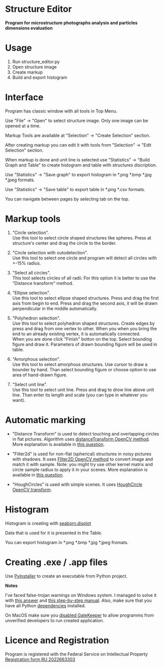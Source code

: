 
# Structure Editor
**Program for microstructure photographs analysis and particles dimensions evaluation**

# Usage

1. Run structure_editor.py
2. Open structure image
3. Create markup
4. Build and export histogram

# Interface

Program has classic window with all tools in Top Menu. 

Use "File" -> "Open" to select structure image. Only one image can be opened at a time.

Markup Tools are available at "Selection" -> "Create Selection" section.

After creating markup you can edit it with tools from "Selection" -> "Edit Selection" section.

When markup is done and unit line is selected use "Statistics" -> "Build Graph and Table" to create histogram and table with structures discription.

Use "Statistics" -> "Save graph" to export histogram in *.png *.bmp *.jpg *.jpeg formats.

Use "Statistics" -> "Save table" to export table in *.png *.csv formats.

You can navigate between pages by selecting tab on the top.  

# Markup tools

1. "Circle selection". <br> Use this tool to select circle shaped structures like spheres. Press at structure's center and drag the circle to the border. 

2. "Circle selection with outodetection". <br> Use this tool to select one circle and program will detect all circles with +-15% radius.

3. "Select all circles". <br> This tool selects circles of all radii. For this option it is better to use the "Distance transform" method.

4. "Ellipse selection". <br> Use this tool to select ellipse shaped structures. Press and drag the first axis from begin to end. Press and drag the second axis, it will be drawn perpendicular in the middle automatically.

5. "Polyhedron selection". <br> Use this tool to select polyhedron shaped structures. Create edges by press and drag from one vertex to other. When you when you bring the end to an already existing vertex, it is automatically connected. <br> When you are done click "Finish" botton on the top. Select bounding figure and draw it. Parameters of drawn bounding figure will be used in table. 

6. "Amorphous selection". <br> Use this tool to select amorphous structures. Use cursor to draw a bounder by hand. Than select bounding figure or choose option to use area of hand-drawn figure. 

7. "Select unit line". <br> Use this tool to select unit line. Press and drag to drow line above unit line. Than enter its length and scale (you can type in whatever you want).

# Automatic marking

* "Distance Transform" is used to detect touching and overlapping circles in flat pictures. Algorithm uses [distanceTransform OpenCV method](https://docs.opencv.org/4.x/d2/dbd/tutorial_distance_transform.html). More explanation is available in [this question](https://stackoverflow.com/questions/26932891/detect-touching-overlapping-circles-ellipses-with-opencv-and-python).

* "Filter2d" is used for non-flat (spherical) structures in noisy pictures with shadows. It uses [FIlter2D OpenCV method](https://docs.opencv.org/3.4/d4/dbd/tutorial_filter_2d.html) to convert image and match it with sample. Note: you might try use other kernel matrix and circle sample radius to apply it in your scenes. More explanation is available in [this question](https://stackoverflow.com/questions/71903330/opencv-houghcircles-parameters-for-detecting-circles-microstructure-spheres).

* "HoughCircles" is used with simple scenes. It uses [HoughCircle OpenCV transform](https://docs.opencv.org/3.4/d4/d70/tutorial_hough_circle.html). 

# Histogram
Histogram is creating with [seaborn.displot](https://seaborn.pydata.org/generated/seaborn.displot.html)

Data that is used for it is presented in the Table. 

You can export histogram in *.png *.bmp *.jpg *.jpeg fromats.


# Creating .exe / .app files
Use [PyInstaller](https://pyinstaller.org/en/stable/) to create an executable from Python project.


**Notes**

I've faced false-trojan warnings on Windows system. I managed to solve it with [this answer](https://stackoverflow.com/a/52054580/17790933) and [this step-by-step manual](https://python.plainenglish.io/pyinstaller-exe-false-positive-trojan-virus-resolved-b33842bd3184). Also, make sure that you have all Python [dependencies](https://wiki.python.org/moin/WindowsCompilers) installed. 

On MacOS make sure you [disabled GateKeeper](https://osxdaily.com/2015/05/04/disable-gatekeeper-command-line-mac-osx/) to allow programms from unverified developers to run created application.

# Licence and Registration
Program is registered with the Federal Service
on Intellectual Property
[Registration form RU 2022663303](https://new.fips.ru/registers-doc-view/fips_servlet?DB=EVM&DocNumber=2022663303&TypeFile=html)
